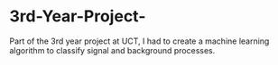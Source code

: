 # 3rd-Year-Project-
Part of the 3rd year project at UCT, I had to create a machine learning algorithm to classify signal and background processes.
